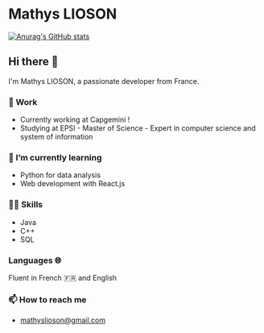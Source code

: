 # Mathys LIOSON
[![Anurag's GitHub stats](https://github-readme-stats.vercel.app/api?username=Mathyslioson)](https://github.com/anuraghazra/github-readme-stats)
## Hi there 👋
I'm Mathys LIOSON, a passionate developer from France.

### 💼 Work
- Currently working at Capgemini !
- Studying at EPSI - Master of Science - Expert in computer science and system of information

### 🌱 I’m currently learning
- Python for data analysis
- Web development with React.js

### 👨‍💻 Skills
- Java
- C++
- SQL

### Languages 🌐
Fluent in French 🇫🇷 and English

### 📫 How to reach me
- mathyslioson@gmail.com
